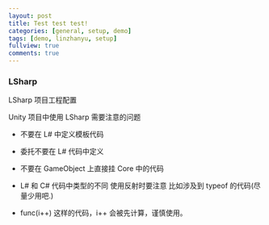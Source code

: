 ```yaml
---
layout: post
title: Test test test!
categories: [general, setup, demo]
tags: [demo, linzhanyu, setup]
fullview: true
comments: true
---
```


### LSharp

LSharp 项目工程配置

Unity 项目中使用 LSharp 需要注意的问题

  *  不要在 L# 中定义模板代码

  *  委托不要在 L# 代码中定义

  *  不要在 GameObject 上直接挂 Core 中的代码

  *  L# 和 C# 代码中类型的不同 使用反射时要注意 比如涉及到 typeof 的代码(尽量少用吧.)

  *  func(i++) 这样的代码，i++ 会被先计算，谨慎使用。


